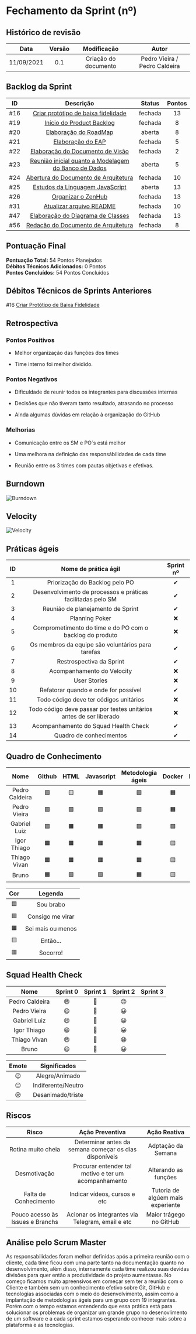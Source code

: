 # Fechamento da Sprint (nº)

## Histórico de revisão

| **Data** |  **Versão** | **Modificação**  |  **Autor** |
|:-:|:-:|:-:|:-:|
|    11/09/2021   |  0.1 | Criação do documento  | Pedro Vieira / Pedro Caldeira |

## Backlog da Sprint 

| **ID** |  **Descrição** | **Status**  |  **Pontos** |
|:-:|:-:|:-:|:-:|
|    #16   |  [Criar protótipo de baixa fidelidade](https://github.com/fga-eps-mds/2021-1-hospitalar/issues/16) | fechada  | 13 |
|    #19   |  [Início do Product Backlog](https://github.com/fga-eps-mds/2021-1-hospitalar/issues/19)| fechada  | 8 |
|    #20   |  [Elaboração do RoadMap](https://github.com/fga-eps-mds/2021-1-hospitalar/issues/20)| aberta  | 8 |
|    #21   |  [Elaboração do EAP](https://github.com/fga-eps-mds/2021-1-hospitalar/issues/21) | fechada  | 5 |
|    #22   |  [Elaboração do Documento de Visão](https://github.com/fga-eps-mds/2021-1-hospitalar/issues/22) | fechada  | 2 |
|    #23   |  [Reunião inicial quanto a Modelagem do Banco de Dados](https://github.com/fga-eps-mds/2021-1-hospitalar/issues/23) | aberta  | 5 |
|    #24   |  [Abertura do Documento de Arquitetura](https://github.com/fga-eps-mds/2021-1-hospitalar/issues/24) | fechada  | 10 |
|    #25   |  [Estudos da Linguagem JavaScript](https://github.com/fga-eps-mds/2021-1-hospitalar/issues/25) | aberta  | 13 |
|    #26   |  [Organizar o ZenHub](https://github.com/fga-eps-mds/2021-1-hospitalar/issues/26) | fechada  | 13 |
|    #31   |  [Atualizar arquivo README](https://github.com/fga-eps-mds/2021-1-hospitalar/issues/31) | fechada  | 10 |
|    #47   |  [Elaboração do Diagrama de Classes](https://github.com/fga-eps-mds/2021-1-hospitalar/issues/47) | fechada  | 13 |
|    #56   |  [Redação do Documento de Arquitetura](https://github.com/fga-eps-mds/2021-1-hospitalar/issues/56) | fechada  | 8 |


## Pontuação Final

**Pontuação Total:** 54 Pontos Planejados <br>
**Débitos Técnicos Adicionados:** 0 Pontos <br>
**Pontos Concluídos:** 54 Pontos Concluídos <br>

## Débitos Técnicos de Sprints Anteriores

#16 [Criar Protótipo de Baixa Fidelidade](https://github.com/fga-eps-mds/2021-1-hospitalar/issues/16)


## Retrospectiva

### Pontos Positivos

- Melhor organização das funções dos times

- Time interno foi melhor dividido.

### Pontos Negativos

- Dificuldade de reunir todos os integrantes para discussões internas

- Decisões que não tiveram tanto resultado, atrasando no processo

- Ainda algumas dúvidas em relação à organização do GitHub

### Melhorias

- Comunicação entre os SM e PO´s está melhor

- Uma melhora na definição das responsábilidades de cada time

- Reunião entre os 3 times com pautas objetivas e efetivas.

## Burndown


![Burndown](burndown_TimeC.png)
  
## Velocity

![Velocity](velocity.png)
  
## Práticas ágeis
  
|ID    | Nome de prática ágil    | Sprint nº |
| :-: | :-: | :-: |
| 1    | Priorização do Backlog pelo PO | &#10004; |
| 2    | Desenvolvimento de processos e práticas facilitadas pelo SM | &#10004; |
| 3    | Reunião de planejamento de Sprint | &#10004; |
| 4    | Planning Poker | &#10060; |
| 5    | Comprometimento do time e do PO com o backlog do produto | &#10060; |
| 6    | Os membros da equipe são voluntários para tarefas | &#10004; |
| 7    | Restrospectiva da Sprint | &#10004; |
| 8    | Acompanhamento do Velocity | &#10060; |
| 9    | User Stories | &#10060; |
| 10 |    Refatorar quando e onde for possível | &#10004; |
| 11 | Todo código deve ter códigos unitários | &#10060; |
| 12 |    Todo código deve passar por testes unitários antes de ser liberado | &#10060; |
| 13 |     Acompanhamento do Squad Health Check | &#10004; |
| 14 |    Quadro de conhecimentos| &#10004; |
  
## Quadro de Conhecimento

| Nome | Github | HTML | Javascript | Metodologia ágeis | Docker | Django | Mongodb |
| :-: | :-: | :-: | :-: | :-: | :-: | :-: | :-: |
| Pedro Caldeira | &#129001; | &#129000; | &#128999; | &#129001; | &#128999; | &#129000; | &#129000; | 
| Pedro Vieira | &#129001; | &#129001; | &#129001; | &#129001; | &#128999; | &#129000; | &#129001; | 
|Gabriel Luiz| &#129001; | &#128999; | &#128999; | &#129001; | &#129001; | &#129000; | &#128999;
|Igor Thiago| &#128999; | &#128999; | &#128999; | &#128999; | &#129000; | &#128997; | &#129000;
|Thiago Vivan| &#128999; | &#128999; | &#128999; | &#128999; | &#129000; | &#129000; | &#129000;
|Bruno | &#128999; | &#129001; | &#129001; | &#128999; | &#129000; | &#129000; | &#128999;



| Cor | Legenda |
| :-: | :-: |
| &#128998; | Sou brabo |
| &#129001;| Consigo me virar |
| &#128999; | Sei mais ou menos|
| &#129000;  | Então... |
| &#128997; | Socorro!|
  
## Squad Health Check
  
| Nome | Sprint 0 | Sprint 1 | Sprint 2 | Sprint 3
| :-: | :-: | :-: | :-: | :-:
| Pedro Caldeira | &#128516; | &#129320; | &#128547; | 
| Pedro Vieira | &#128516; | &#129320; | &#128512; |
| Gabriel Luiz | &#128516; | &#129320; | &#128512; |
| Igor Thiago  | &#128516; | &#129320; | &#128512; |
| Thiago Vivan  | &#128516; | &#129320; | &#128512; |
| Bruno  | &#128516; | &#129320; | &#128512; |

| Emote | Significados |
| :-: | :-: |
| &#128521; | Alegre/Animado |
| &#128529; | Indiferente/Neutro |
| &#128554; | Desanimado/triste |


## Riscos

|  **Risco**  | **Ação Preventiva** |	**Ação Reativa** |
|:-:|:-:|:-:|
| Rotina muito cheia | Determinar antes da semana começar os dias disponíveis | Adptação da Semana |
| Desmotivação | Procurar entender tal motivo e ter um acompanhamento | Alterando as funções |
| Falta de Conhecimento | Indicar vídeos, cursos e etc | Tutoria de algúem mais experiente |
| Pouco acesso às Issues e Branchs | Acionar os integrantes via Telegram, email e etc | Maior trágego no GitHub |
  
<!-- ## Burndown de Riscos (???) -->

## Análise pelo Scrum Master

As responsabilidades foram melhor definidas após a primeira reunião com o cliente, cada time ficou com uma parte tanto na documentação quanto no desenvolvimento, além disso, internamente cada time realizou suas devidas divisões para quer então a produtividade do projeto aumentasse. No começo ficamos muito apreensivos em começar sem ter a reunião com o Cliente e também sem um conhecimento efetivo sobre Git, GitHub e tecnologias associadas com o meio do desenvolvimento, assim como a implantação de metodologias ágeis para um grupo com 19 integrantes. Porém com o tempo estamos entendendo que essa prática está para solucionar os problemas de organizar um grande grupo no desenovlimento de um software e a cada sprint estamos esperando conhecer mais sobre a plataforma e as tecnologias.